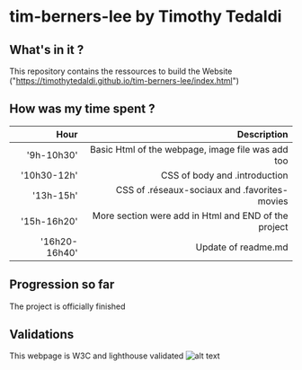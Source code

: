 # tim-berners-lee by Timothy Tedaldi

## What's in it ?

This repository contains the ressources to build the Website ("https://timothytedaldi.github.io/tim-berners-lee/index.html") 

## How was my time spent ?

| Hour | Description |
|-------:| -----------:|
|'9h-10h30'| Basic Html of the webpage, image file was add too |
|'10h30-12h'| CSS of body and .introduction |
|'13h-15h'| CSS of .réseaux-sociaux and .favorites-movies |
|'15h-16h20'| More section were add in Html and END of the project |
|'16h20-16h40'| Update of readme.md |

## Progression so far

The project is officially finished

## Validations

This webpage is W3C and lighthouse validated
![alt text](https://github.com/adam-p/TimothyTedaldi/tim-berners-lee/image/lightousevalidated.png "lighthouse validation")
